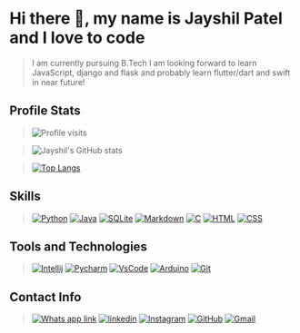 # Hi there 👋, my name is Jayshil Patel and I love to code

> I am currently pursuing B.Tech
> I am looking forward to learn JavaScript, django and flask and probably learn flutter/dart and swift in near future!

## Profile Stats

> ![Profile visits](https://komarev.com/ghpvc/?username=Jayshil-Patel&color=blue)

> ![Jayshil's GitHub stats](https://github-readme-stats.vercel.app/api?username=Jayshil-Patel&hide=contribs,prs,issues&theme=tokyonight)

> [![Top Langs](https://github-readme-stats.vercel.app/api/top-langs/?username=Jayshil-Patel&layout=compact&theme=tokyonight&hide=Makefile&langs_count=10&exclude_repo=Xilinx-Verilog)](https://github.com/anuraghazra/github-readme-stats)

## Skills

> [![Python](https://img.shields.io/badge/Python-3776AB?style=for-the-badge&logo=python&logoColor=white)](https://www.python.org/) 
> [![Java](https://img.shields.io/badge/Java-ED8B00?style=for-the-badge&logo=java&logoColor=white)](https://www.oracle.com/java/technologies/) 
> [![SQLite](https://img.shields.io/badge/SQLite-07405E?style=for-the-badge&logo=sqlite&logoColor=white)](https://www.sqlite.org/index.html) 
> [![Markdown](https://img.shields.io/badge/Markdown-000000?style=for-the-badge&logo=markdown&logoColor=white)](https://guides.github.com/features/mastering-markdown/) 
> [![C](https://img.shields.io/badge/C-00599C?style=for-the-badge&logo=c&logoColor=whitec)](<https://en.wikipedia.org/wiki/C_(programming_language)>) 
> [![HTML](https://img.shields.io/badge/HTML5-E34F26?style=for-the-badge&logo=html5&logoColor=white)](https://developer.mozilla.org/en-US/docs/Web/HTML)
> [![CSS](https://img.shields.io/badge/CSS3-1572B6?style=for-the-badge&logo=css3&logoColor=white)](https://developer.mozilla.org/en-US/docs/Web/CSS)

## Tools and Technologies

> [![Intellij](https://img.shields.io/badge/IntelliJ_Idea-003168?style=for-the-badge&logo=IntelliJ_Idea&logoColor=white)](https://www.jetbrains.com/idea/) 
> [![Pycharm](https://img.shields.io/badge/PyCharm-00C300?style=for-the-badge&logo=PyCharm&logoColor=white)](https://www.jetbrains.com/pycharm/) 
> [![VsCode](https://img.shields.io/badge/Visual_Studio_Code-007ACC?style=for-the-badge&logo=Visual_Studio_Code&logoColor=white)](https://code.visualstudio.com/) 
> [![Arduino](https://img.shields.io/badge/Arduino-00979D?style=for-the-badge&logo=Arduino&logoColor=white)](https://www.arduino.cc/en/software)
> [![Git](https://img.shields.io/badge/Git-F05032?style=for-the-badge&logo=Git&logoColor=white)](https://git-scm.com/downloads)
<!-- > [![Git]](https://img.shields.io/badge/Git-F05032?style=for-the-badge&logo=Git&logoColor=white)](https://git-scm.com/downloads) -->

## Contact Info

> [![Whats app link](https://img.shields.io/badge/WhatsApp-25D366?style=for-the-badge&logo=whatsapp&logoColor=white)](https://wa.me/918141487230) 
> [![linkedin](https://img.shields.io/badge/LinkedIn-0077B5?style=for-the-badge&logo=linkedin&logoColor=white)](https://www.linkedin.com/in/jayshil-patel-607819171/) 
> [![Instagram](https://img.shields.io/badge/Instagram-E4405F?style=for-the-badge&logo=instagram&logoColor=white)](https://instagram.com/justchillll?igshid=csicrdof9bba) 
> [![GitHub](https://img.shields.io/badge/GitHub-100000?style=for-the-badge&logo=github&logoColor=white)](https://github.com/Jayshil-Patel) 
> [![Gmail](https://img.shields.io/badge/Gmail-D14836?style=for-the-badge&logo=gmail&logoColor=white)](mailto:jayshiljatin@gmail.com)
